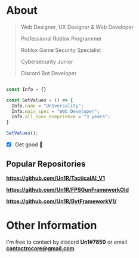 # About

> Web Designer, UX Designer & Web Developer
> 
> Professional Roblox Programmer
> 
> Roblox Game Security Specialist
> 
> Cybersecurity Junior
> 
> Discord Bot Developer

```js

const Info = {}

const SetValues = () => {
  Info.name = "Un1versality";
  Info.main_spec = "Web Developer";
  Info.all_spec_exeprience = "3 years";
}

SetValues();

```
- [x] Get good :tada:

## Popular Repositories
**https://github.com/Un1R/TacticalAI_V1**

**https://github.com/Un1R/FPSGunFrameworkOld**

**https://github.com/Un1R/BytFrameworkV1/**


# Other Information
I'm free to contact by discord **Un1#7850** or email **contactrocore@gmail.com**

